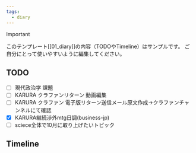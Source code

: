 ```yaml
---
tags:
  - diary
---
```

> [!IMPORTANT]
> このテンプレート[[01_diary]]の内容（TODOやTimeline）はサンプルです。
> ご自分にとって使いやすいように編集してください。

## TODO

- [ ] 現代政治学 課題
- [ ] KARURA クラファンリターン 動画編集
- [ ] KARURA クラファン 電子版リターン送信メール原文作成→クラファンチャンネルにて確認
- [x] KARURA継続渉外mtg日調(business-jp)
- [ ] sciece全体で10月に取り上げたいトピック

## Timeline
